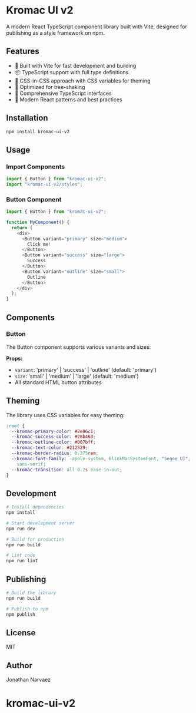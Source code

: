 # Kromac UI v2

A modern React TypeScript component library built with Vite, designed for publishing as a style framework on npm.

## Features

- 🚀 Built with Vite for fast development and building
- 📦 TypeScript support with full type definitions
- 🎨 CSS-in-CSS approach with CSS variables for theming
- 🔧 Optimized for tree-shaking
- 📝 Comprehensive TypeScript interfaces
- 🌟 Modern React patterns and best practices

## Installation

```bash
npm install kromac-ui-v2
```

## Usage

### Import Components

```typescript
import { Button } from "kromac-ui-v2";
import "kromac-ui-v2/styles";
```

### Button Component

```typescript
import { Button } from "kromac-ui-v2";

function MyComponent() {
  return (
    <div>
      <Button variant="primary" size="medium">
        Click me!
      </Button>
      <Button variant="success" size="large">
        Success
      </Button>
      <Button variant="outline" size="small">
        Outline
      </Button>
    </div>
  );
}
```

## Components

### Button

The Button component supports various variants and sizes:

**Props:**

- `variant`: 'primary' | 'success' | 'outline' (default: 'primary')
- `size`: 'small' | 'medium' | 'large' (default: 'medium')
- All standard HTML button attributes

## Theming

The library uses CSS variables for easy theming:

```css
:root {
  --kromac-primary-color: #2e86c1;
  --kromac-success-color: #28b463;
  --kromac-outline-color: #007bff;
  --kromac-text-color: #212529;
  --kromac-border-radius: 0.375rem;
  --kromac-font-family: -apple-system, BlinkMacSystemFont, "Segoe UI", Roboto,
    sans-serif;
  --kromac-transition: all 0.2s ease-in-out;
}
```

## Development

```bash
# Install dependencies
npm install

# Start development server
npm run dev

# Build for production
npm run build

# Lint code
npm run lint
```

## Publishing

```bash
# Build the library
npm run build

# Publish to npm
npm publish
```

## License

MIT

## Author

Jonathan Narvaez
# kromac-ui-v2
